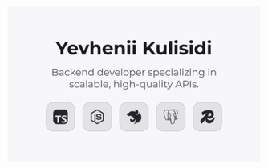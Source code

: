 <div align="center">
  <picture>
    <source media="(prefers-color-scheme: dark)" srcset="/assets/dark.svg"/>
    <img src="/assets/light.svg" alt="Dynamic image"/>
  </picture>
</div>
